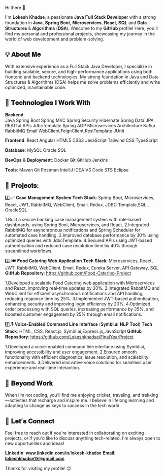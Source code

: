  Hi there 👋

I'm 𝐋𝐨𝐤𝐞𝐬𝐡 𝐊𝐡𝐚𝐝𝐬𝐞, a passionate 𝐉𝐚𝐯𝐚 𝐅𝐮𝐥𝐥 𝐒𝐭𝐚𝐜𝐤 𝐃𝐞𝐯𝐞𝐥𝐨𝐩𝐞𝐫 with a strong foundation in 𝐉𝐚𝐯𝐚, 𝐒𝐩𝐫𝐢𝐧𝐠 𝐁𝐨𝐨𝐭, 𝐌𝐢𝐜𝐫𝐨𝐬𝐞𝐫𝐯𝐢𝐜𝐞𝐬, 𝐑𝐞𝐚𝐜𝐭, 𝐒𝐐𝐋 and 𝐃𝐚𝐭𝐚 𝐒𝐭𝐫𝐮𝐜𝐭𝐮𝐫𝐞𝐬 & 𝐀𝐥𝐠𝐨𝐫𝐢𝐭𝐡𝐦𝐬 (𝐃𝐒𝐀).
Welcome to my 𝐆𝐢𝐭𝐇𝐮𝐛 profile! Here, you'll find my personal and professional projects, showcasing my journey in the world of web development and problem-solving.

💡 𝐀𝐛𝐨𝐮𝐭 𝐌𝐞
------------------------------------------------------------------------------------------------------------------------------------------------------------------------------------------

With extensive experience as a Full Stack Java Developer, I specialize in building scalable, secure, and high-performance applications using both frontend and backend technologies. My strong foundation in Java and Data Structures & Algorithms (DSA) helps me solve problems efficiently and write optimized, maintainable code.

🔧 𝐓𝐞𝐜𝐡𝐧𝐨𝐥𝐨𝐠𝐢𝐞𝐬 𝐈 𝐖𝐨𝐫𝐤 𝐖𝐢𝐭𝐡
------------------------------------------------------------------------------------------------------------------------------------------------------------------------------------------

𝐁𝐚𝐜𝐤𝐞𝐧𝐝:    
    Java 
    Spring Boot
    Spring MVC
    Spring Security
    Hibernate
    Spring Data JPA
    RESTful APIs
    JdbcTemplate
    Spring AOP
    Microservices Architecture
    Kafka
    RabbitMQ
    Email
    WebClient,FeignClient,RestTemplate
    JUnit

𝐅𝐫𝐨𝐧𝐭𝐞𝐧𝐝:
     React
     Angular
     HTML5
     CSS3
     JavaScript
     Tailwind CSS
     TypeScript


𝐃𝐚𝐭𝐚𝐛𝐚𝐬𝐞:
    MySQL
    Oracle SQL

𝐃𝐞𝐯𝐎𝐩𝐬 & 𝐃𝐞𝐩𝐥𝐨𝐲𝐦𝐞𝐧𝐭:
    Docker
    Git
    GitHub
    Jenkins

𝐓𝐨𝐨𝐥𝐬:
   Maven
   Git
   Postman
   IntelliJ IDEA
   VS Code
   STS
   Eclipse

📂 𝐏𝐫𝐨𝐣𝐞𝐜𝐭𝐬:
------------------------------------------------------------------------------------------------------------------------------------------------------------------------------------------
1️⃣.✅ 𝐂𝐚𝐬𝐞 𝐌𝐚𝐧𝐚𝐠𝐞𝐦𝐞𝐧𝐭 𝐒𝐲𝐬𝐭𝐞𝐦
𝐓𝐞𝐜𝐡 𝐒𝐭𝐚𝐜𝐤: Spring Boot, Microservices, React, JWT, RabbitMQ, WebClient, Email, Redux, JDBC Template,SQL , OracleSQL

1.Built a secure banking case management system with role-based dashboards, using Spring Boot, Microservices, and React.
2.Integrated RabbitMQ for asynchronous notifications and Spring Scheduler for automated case handling.
3.Improved database performance by 30% using optimized queries with JdbcTemplate.
4.Secured APIs using JWT-based authentication and reduced case resolution time by 40% through streamlined workflows.


2️⃣.🍽️ 𝐅𝐨𝐨𝐝 𝐂𝐚𝐭𝐞𝐫𝐢𝐧𝐠 𝐖𝐞𝐛 𝐀𝐩𝐩𝐥𝐢𝐜𝐚𝐭𝐢𝐨𝐧
𝐓𝐞𝐜𝐡 𝐒𝐭𝐚𝐜𝐤: Microservices, React, JWT, RabbitMQ, WebClient, Email, Redux, Eureka Server, API Gateway, SQL
𝐆𝐢𝐭𝐇𝐮𝐛 𝐑𝐞𝐩𝐨𝐬𝐢𝐭𝐨𝐫𝐲: https://github.com/Food-Catering-Project

1.Developed a scalable Food Catering web application with Microservices and React, improving real-time updates by 30%.
2.Integrated RabbitMQ and WebClient for efficient asynchronous notifications and API handling, reducing response time by 25%.
3.Implemented JWT-based authentication, enhancing security and improving login efficiency by 20%.
4.Optimized order processing with SQL queries, increasing performance by 35%, and boosted customer engagement by 25% through email notifications.



3️⃣.🎙️ 𝐕𝐨𝐢𝐜𝐞-𝐄𝐧𝐚𝐛𝐥𝐞𝐝 𝐂𝐨𝐦𝐦𝐚𝐧𝐝 𝐋𝐢𝐧𝐞 𝐈𝐧𝐭𝐞𝐫𝐟𝐚𝐜𝐞 (𝐒𝐲𝐦𝐛𝐥.𝐚𝐢 𝐍𝐋𝐏 𝐓𝐨𝐨𝐥)
𝐓𝐞𝐜𝐡 𝐒𝐭𝐚𝐜𝐤: HTML, CSS, React.js, Symbl.ai,Express.js,JavaScript
𝐆𝐢𝐭𝐇𝐮𝐛 𝐑𝐞𝐩𝐨𝐬𝐢𝐭𝐨𝐫𝐲: https://github.com/Lokeshkhadse/FinalYearProject

1.Developed a voice-enabled command line interface using Symbl.ai, improving accessibility and user engagement.
2.Ensured smooth functionality with efficient diagnostics, issue resolution, and scalability enhancements.
3.Delivered innovative voice solutions for seamless user experience and real-time interaction.



🌱 𝐁𝐞𝐲𝐨𝐧𝐝 𝐖𝐨𝐫𝐤
------------------------------------------------------------------------------------------------------------------------------------------------------------------------------------------

When I’m not coding, you’ll find me enjoying cricket, traveling, and trekking—activities that recharge and inspire me. I believe in lifelong learning and adapting to change as keys to success in the tech world.

🤝 𝐋𝐞𝐭’𝐬 𝐂𝐨𝐧𝐧𝐞𝐜𝐭
------------------------------------------------------------------------------------------------------------------------------------------------------------------------------------------

Feel free to reach out if you're interested in collaborating on exciting projects, or if you'd like to discuss anything tech-related. I'm always open to new opportunities and ideas!

𝐋𝐢𝐧𝐤𝐞𝐝𝐈𝐧: 𝐰𝐰𝐰.𝐥𝐢𝐧𝐤𝐞𝐝𝐢𝐧.𝐜𝐨𝐦/𝐢𝐧/𝐥𝐨𝐤𝐞𝐬𝐡-𝐤𝐡𝐚𝐝𝐬𝐞
𝐄𝐦𝐚𝐢𝐥: 𝐥𝐨𝐤𝐞𝐬𝐡𝐤𝐡𝐚𝐝𝐬𝐞𝟏𝟗@𝐠𝐦𝐚𝐢𝐥.𝐜𝐨𝐦

Thanks for visiting my profile! 😊
